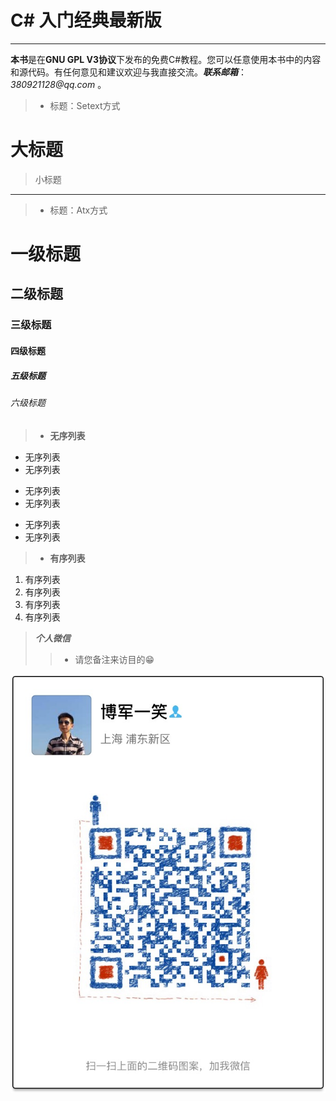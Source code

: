 # C# 入门经典最新版

___

**本书**是在**GNU GPL V3协议**下发布的免费C#教程。您可以任意使用本书中的内容和源代码。有任何意见和建议欢迎与我直接交流。___联系邮箱___：_380921128@qq.com_ 。

> + 标题：Setext方式
>
大标题
===
>小标题
---

> + 标题：Atx方式
>
# 一级标题
## 二级标题
### 三级标题
#### 四级标题
##### 五级标题
###### 六级标题

> + **无序列表**
>
+ 无序列表
+ 无序列表
- 无序列表
- 无序列表
* 无序列表
* 无序列表

> - **有序列表**
1. 有序列表
2. 有序列表
3. 有序列表
8. 有序列表



> _**个人微信**_ 
>> + 请您备注来访目的😁

![](/assets/IMG_1858.JPG)




